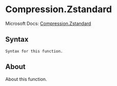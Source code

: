 ---
---

# Compression.Zstandard

Microsoft Docs: [Compression.Zstandard](https://docs.microsoft.com/en-us/powerquery-m/compression-zstandard)

## Syntax

```powerquery-m
Syntax for this function.
```

## About

About this function.

